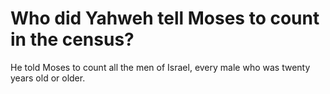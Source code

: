 # Who did Yahweh tell Moses to count in the census?

He told Moses to count all the men of Israel, every male who was twenty years old or older.
